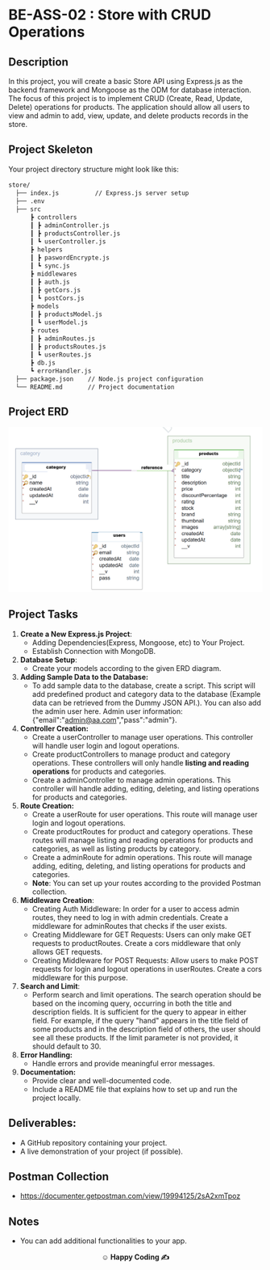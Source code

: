 

# BE-ASS-02 : Store with CRUD Operations

## Description

In this project, you will create a basic Store API using Express.js as the backend framework and Mongoose as the ODM for database interaction. The focus of this project is to implement CRUD (Create, Read, Update, Delete) operations for products. The application should allow all users to view and admin to add, view, update, and delete products records in the store.

## Project Skeleton

Your project directory structure might look like this:

```
store/
  ├── index.js          // Express.js server setup
  ├── .env
  ├── src
      ┣ controllers
      ┃ ┣ adminController.js
      ┃ ┣ productsController.js
      ┃ ┗ userController.js
      ┣ helpers
      ┃ ┣ paswordEncrypte.js
      ┃ ┗ sync.js
      ┣ middlewares
      ┃ ┣ auth.js
      ┃ ┣ getCors.js
      ┃ ┗ postCors.js
      ┣ models
      ┃ ┣ productsModel.js
      ┃ ┗ userModel.js
      ┣ routes
      ┃ ┣ adminRoutes.js
      ┃ ┣ productsRoutes.js
      ┃ ┗ userRoutes.js
      ┣ db.js
      ┗ errorHandler.js
  ├── package.json    // Node.js project configuration
  └── README.md       // Project documentation
```

## Project ERD

![erd](./erd.png)

## Project Tasks

1. **Create a New Express.js Project**:
   - Adding Dependencies(Express, Mongoose, etc) to Your Project.
   - Establish Connection with MongoDB.
2. **Database Setup**:
   - Create your models according to the given ERD diagram.
3. **Adding Sample Data to the Database:**
   - To add sample data to the database, create a script. This script will add predefined product and category data to the database (Example data can be retrieved from the Dummy JSON API.). You can also add the admin user here. Admin user information: {"email":"admin@aa.com","pass":"admin"}.
4. **Controller Creation:**
   - Create a userController to manage user operations. This controller will handle user login and logout operations.
   - Create productControllers to manage product and category operations. These controllers will only handle **listing and reading operations** for products and categories.
   - Create a adminController to manage admin operations. This controller will handle adding, editing, deleting, and listing operations for products and categories.
5. **Route Creation:**
   - Create a userRoute for user operations. This route will manage user login and logout operations.
   - Create productRoutes for product and category operations. These routes will manage listing and reading operations for products and categories, as well as listing products by category.
   - Create a adminRoute for admin operations. This route will manage adding, editing, deleting, and listing operations for products and categories.
   - **Note**: You can set up your routes according to the provided Postman collection.
6. **Middleware Creation**:
   - Creating Auth Middleware: In order for a user to access admin routes, they need to log in with admin credentials. Create a middleware for adminRoutes that checks if the user exists.
   - Creating Middleware for GET Requests: Users can only make GET requests to productRoutes. Create a cors middleware that only allows GET requests.
   - Creating Middleware for POST Requests: Allow users to make POST requests for login and logout operations in userRoutes. Create a cors middleware for this purpose.
7. **Search and Limit**:
   - Perform search and limit operations. The search operation should be based on the incoming query, occurring in both the title and description fields. It is sufficient for the query to appear in either field. For example, if the query "hand" appears in the title field of some products and in the description field of others, the user should see all these products. If the limit parameter is not provided, it should default to 30.
8. **Error Handling:**
   - Handle errors and provide meaningful error messages.
9. **Documentation:**
   - Provide clear and well-documented code.
   - Include a README file that explains how to set up and run the project locally.

## **Deliverables:**

- A GitHub repository containing your project.
- A live demonstration of your project (if possible).

## Postman Collection

- https://documenter.getpostman.com/view/19994125/2sA2xmTpoz

## Notes

- You can add additional functionalities to your app.

**<p align="center">&#9786; Happy Coding &#9997;</p>**
